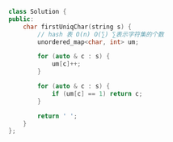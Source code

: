 <!--
 * @Author: yitong 2969413251@qq.com
 * @Date: 2023-01-04 09:29:45
-->
```cpp
class Solution {
public:
    char firstUniqChar(string s) {
        // hash 表 O(n) O(∑) ∑表示字符集的个数
        unordered_map<char, int> um;

        for (auto & c : s) {
            um[c]++;
        }

        for (auto & c : s) {
            if (um[c] == 1) return c; 
        }

        return ' ';
    }
};
```